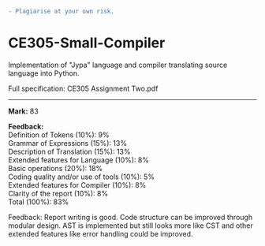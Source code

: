 ```diff
- Plagiarise at your own risk.
```

# CE305-Small-Compiler
Implementation of "Jypa" language and compiler translating source language into Python.

Full specification: CE305 Assignment Two.pdf



---

**Mark:** 83<br>

**Feedback:**<br>
Definition of Tokens (10%): 9%<br>
Grammar of Expressions (15%): 13%<br>
Description of Translation (15%): 13%<br>
Extended features for Language (10%): 8%<br>
Basic operations (20%): 18%<br>
Coding quality and/or use of tools (10%): 5%<br>
Extended features for Compiler (10%): 8%<br>
Clarity of the report (10%): 8%<br>
Total (100%): 83%<br>

Feedback:
Report writing is good. Code structure can be improved through modular design. AST is implemented but still looks more like CST and other extended features like error handling could be improved.

